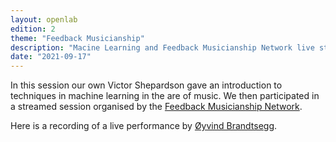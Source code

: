 ```yaml
---
layout: openlab
edition: 2
theme: "Feedback Musicianship"
description: "Macine Learning and Feedback Musicianship Network live stream."
date: "2021-09-17"
---
```


In this session our own Victor Shepardson gave an introduction to techniques in machine learning in the are of music. We then participated in a streamed session organised by the [Feedback Musicianship Network](https://feedback-musicianship.pubpub.org).

Here is a recording of a live performance by [Øyvind Brandtsegg](https://feedback-musicianship.pubpub.org/pub/events/release/17).
